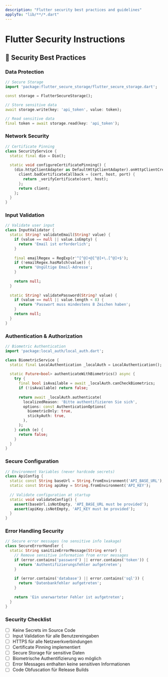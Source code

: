 ```yaml
---
description: "Flutter security best practices and guidelines"
applyTo: "lib/**/*.dart"
---
```


# Flutter Security Instructions

## 🔐 Security Best Practices

### Data Protection

```dart
// Secure Storage
import 'package:flutter_secure_storage/flutter_secure_storage.dart';

const storage = FlutterSecureStorage();

// Store sensitive data
await storage.write(key: 'api_token', value: token);

// Read sensitive data
final token = await storage.read(key: 'api_token');
```

### Network Security

```dart
// Certificate Pinning
class SecurityService {
  static final dio = Dio();
  
  static void configureCertificatePinning() {
    (dio.httpClientAdapter as DefaultHttpClientAdapter).onHttpClientCreate = (client) {
      client.badCertificateCallback = (cert, host, port) {
        return _verifyCertificate(cert, host);
      };
      return client;
    };
  }
}
```

### Input Validation

```dart
// Validate user input
class InputValidator {
  static String? validateEmail(String? value) {
    if (value == null || value.isEmpty) {
      return 'Email ist erforderlich';
    }
    
    final emailRegex = RegExp(r'^[^@]+@[^@]+\.[^@]+$');
    if (!emailRegex.hasMatch(value)) {
      return 'Ungültige Email-Adresse';
    }
    
    return null;
  }
  
  static String? validatePassword(String? value) {
    if (value == null || value.length < 8) {
      return 'Passwort muss mindestens 8 Zeichen haben';
    }
    return null;
  }
}
```

### Authentication & Authorization

```dart
// Biometric Authentication
import 'package:local_auth/local_auth.dart';

class BiometricService {
  static final LocalAuthentication _localAuth = LocalAuthentication();
  
  static Future<bool> authenticateWithBiometrics() async {
    try {
      final bool isAvailable = await _localAuth.canCheckBiometrics;
      if (!isAvailable) return false;
      
      return await _localAuth.authenticate(
        localizedReason: 'Bitte authentifizieren Sie sich',
        options: const AuthenticationOptions(
          biometricOnly: true,
          stickyAuth: true,
        ),
      );
    } catch (e) {
      return false;
    }
  }
}
```

### Secure Configuration

```dart
// Environment Variables (never hardcode secrets)
class ApiConfig {
  static const String baseUrl = String.fromEnvironment('API_BASE_URL');
  static const String apiKey = String.fromEnvironment('API_KEY');
  
  // Validate configuration at startup
  static void validateConfig() {
    assert(baseUrl.isNotEmpty, 'API_BASE_URL must be provided');
    assert(apiKey.isNotEmpty, 'API_KEY must be provided');
  }
}
```

### Error Handling Security

```dart
// Secure error messages (no sensitive info leakage)
class SecureErrorHandler {
  static String sanitizeErrorMessage(String error) {
    // Remove sensitive information from error messages
    if (error.contains('password') || error.contains('token')) {
      return 'Authentifizierungsfehler aufgetreten';
    }
    
    if (error.contains('database') || error.contains('sql')) {
      return 'Datenbankfehler aufgetreten';
    }
    
    return 'Ein unerwarteter Fehler ist aufgetreten';
  }
}
```

### Security Checklist

- [ ] Keine Secrets im Source Code
- [ ] Input Validation für alle Benutzereingaben
- [ ] HTTPS für alle Netzwerkverbindungen
- [ ] Certificate Pinning implementiert
- [ ] Secure Storage für sensitive Daten
- [ ] Biometrische Authentifizierung wo möglich
- [ ] Error Messages enthalten keine sensitiven Informationen
- [ ] Code Obfuscation für Release Builds
